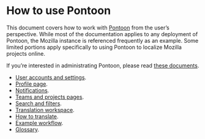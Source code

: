 # How to use Pontoon

This document covers how to work with [Pontoon](https://pontoon.mozilla.org/) from the user’s perspective. While most of the documentation applies to any deployment of Pontoon, the Mozilla instance is referenced frequently as an example. Some limited portions apply specifically to using Pontoon to localize Mozilla projects online.

If you’re interested in administrating Pontoon, please read [these documents](https://mozilla-l10n.github.io/documentation/tools/pontoon/index.html).

* [User accounts and settings](users.md).
* [Profile page](profile.md).
* [Notifications](notifications.md).
* [Teams and projects pages](teams_projects.md).
* [Search and filters](search_filters.md).
* [Translation workspace](ui.md).
* [How to translate](translate.md).
* [Example workflow](workflow.md).
* [Glossary](glossary.md).
